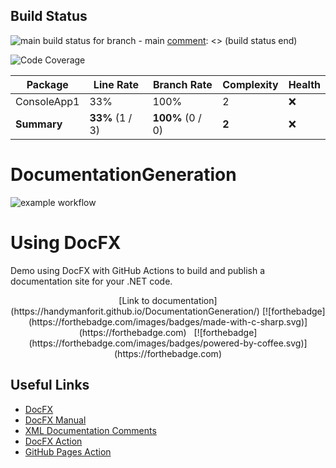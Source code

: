 [comment]: <> (build status start)
## Build Status
![main build status for branch - main](https://github.com/{{github.repository}}/actions/workflows/ci-build.yml/badge.svg?branch=main)
[comment]: <> (build status end)

[comment]: <> (coverage details start)

![Code Coverage](https://img.shields.io/badge/Code%20Coverage-33%25-critical?style=flat)

Package | Line Rate | Branch Rate | Complexity | Health
-------- | --------- | ----------- | ---------- | ------
ConsoleApp1 | 33% | 100% | 2 | ❌
**Summary** | **33%** (1 / 3) | **100%** (0 / 0) | **2** | ❌


[comment]: <> (coverage details end)

























# DocumentationGeneration

![example workflow](https://github.com/handymanforit/DocumentationGeneration/actions/workflows/ci-build.yml/badge.svg)

# Using DocFX 



Demo using DocFX with GitHub Actions to build and publish a documentation site for your .NET code. 

<div align="center">
[Link to documentation](https://handymanforit.github.io/DocumentationGeneration/)
[![forthebadge](https://forthebadge.com/images/badges/made-with-c-sharp.svg)](https://forthebadge.com)
&nbsp;
[![forthebadge](https://forthebadge.com/images/badges/powered-by-coffee.svg)](https://forthebadge.com)

</div>

## Useful Links

- [DocFX](https://github.com/dotnet/docfx)
- [DocFX Manual](https://dotnet.github.io/docfx/index.html)
- [XML Documentation Comments](https://docs.microsoft.com/en-us/dotnet/csharp/language-reference/xmldoc/)
- [DocFX Action](https://github.com/nikeee/docfx-action)
- [GitHub Pages Action](https://github.com/peaceiris/actions-gh-pages)
